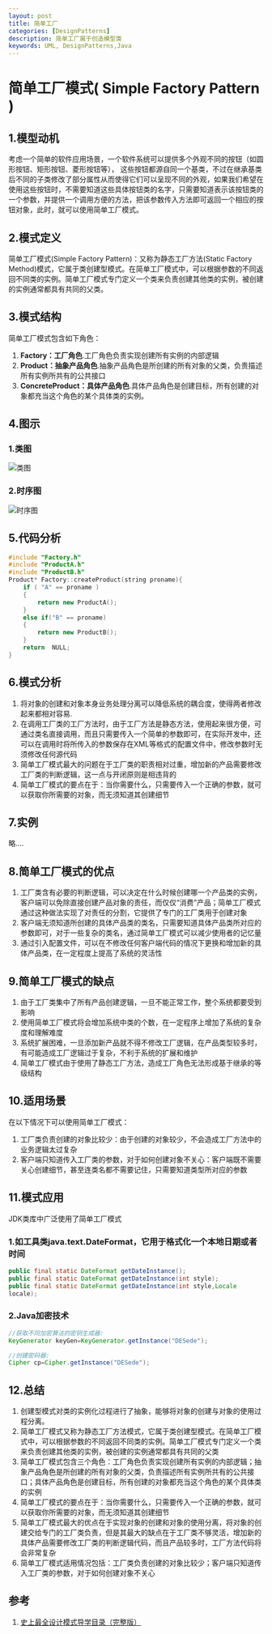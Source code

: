 ```yaml
---
layout: post
title: 简单工厂 
categories: [DesignPatterns]
description: 简单工厂属于创造模型类
keywords: UML, DesignPatterns,Java
---
```


# 简单工厂模式( Simple Factory Pattern )

## 1.模型动机
考虑一个简单的软件应用场景，一个软件系统可以提供多个外观不同的按钮（如圆形按钮、矩形按钮、菱形按钮等）， 这些按钮都源自同一个基类，不过在继承基类后不同的子类修改了部分属性从而使得它们可以呈现不同的外观，如果我们希望在使用这些按钮时，不需要知道这些具体按钮类的名字，只需要知道表示该按钮类的一个参数，并提供一个调用方便的方法，把该参数传入方法即可返回一个相应的按钮对象，此时，就可以使用简单工厂模式。

## 2.模式定义
简单工厂模式(Simple Factory Pattern)：又称为静态工厂方法(Static Factory Method)模式，它属于类创建型模式。在简单工厂模式中，可以根据参数的不同返回不同类的实例。简单工厂模式专门定义一个类来负责创建其他类的实例，被创建的实例通常都具有共同的父类。

## 3.模式结构
简单工厂模式包含如下角色：

1. **Factory：工厂角色**.工厂角色负责实现创建所有实例的内部逻辑
2. **Product：抽象产品角色**.抽象产品角色是所创建的所有对象的父类，负责描述所有实例所共有的公共接口
3. **ConcreteProduct：具体产品角色**.具体产品角色是创建目标，所有创建的对象都充当这个角色的某个具体类的实例。

## 4.图示

### 1.类图

![类图](http://olah7khnq.bkt.clouddn.com/ClassSimpleFactory.png)

### 2.时序图

![时序图](http://olah7khnq.bkt.clouddn.com/SequenceSimpleFactory.png)

## 5.代码分析

```c++
#include "Factory.h"
#include "ProductA.h"
#include "ProductB.h"
Product* Factory::createProduct(string proname){
    if ( "A" == proname )
    {
        return new ProductA();
    }
    else if("B" == proname)
    {
        return new ProductB();
    }
    return  NULL;
}
```

## 6.模式分析

1. 将对象的创建和对象本身业务处理分离可以降低系统的耦合度，使得两者修改起来都相对容易.
2. 在调用工厂类的工厂方法时，由于工厂方法是静态方法，使用起来很方便，可通过类名直接调用，而且只需要传入一个简单的参数即可，在实际开发中，还可以在调用时将所传入的参数保存在XML等格式的配置文件中，修改参数时无须修改任何源代码
3. 简单工厂模式最大的问题在于工厂类的职责相对过重，增加新的产品需要修改工厂类的判断逻辑，这一点与开闭原则是相违背的
4. 简单工厂模式的要点在于：当你需要什么，只需要传入一个正确的参数，就可以获取你所需要的对象，而无须知道其创建细节

## 7.实例
略....

## 8.简单工厂模式的优点

1. 工厂类含有必要的判断逻辑，可以决定在什么时候创建哪一个产品类的实例，客户端可以免除直接创建产品对象的责任，而仅仅“消费”产品；简单工厂模式通过这种做法实现了对责任的分割，它提供了专门的工厂类用于创建对象
2. 客户端无须知道所创建的具体产品类的类名，只需要知道具体产品类所对应的参数即可，对于一些复杂的类名，通过简单工厂模式可以减少使用者的记忆量
3. 通过引入配置文件，可以在不修改任何客户端代码的情况下更换和增加新的具体产品类，在一定程度上提高了系统的灵活性

## 9.简单工厂模式的缺点

1. 由于工厂类集中了所有产品创建逻辑，一旦不能正常工作，整个系统都要受到影响
2. 使用简单工厂模式将会增加系统中类的个数，在一定程序上增加了系统的复杂度和理解难度
3. 系统扩展困难，一旦添加新产品就不得不修改工厂逻辑，在产品类型较多时，有可能造成工厂逻辑过于复杂，不利于系统的扩展和维护
4. 简单工厂模式由于使用了静态工厂方法，造成工厂角色无法形成基于继承的等级结构

## 10.适用场景
在以下情况下可以使用简单工厂模式：

1. 工厂类负责创建的对象比较少：由于创建的对象较少，不会造成工厂方法中的业务逻辑太过复杂
2. 客户端只知道传入工厂类的参数，对于如何创建对象不关心：客户端既不需要关心创建细节，甚至连类名都不需要记住，只需要知道类型所对应的参数

## 11.模式应用
JDK类库中广泛使用了简单工厂模式

### 1.如工具类java.text.DateFormat，它用于格式化一个本地日期或者时间

```java
public final static DateFormat getDateInstance();
public final static DateFormat getDateInstance(int style);
public final static DateFormat getDateInstance(int style,Locale
locale);
```

### 2.Java加密技术

```java
//获取不同加密算法的密钥生成器:
KeyGenerator keyGen=KeyGenerator.getInstance("DESede");

//创建密码器:
Cipher cp=Cipher.getInstance("DESede");
```

## 12.总结

1. 创建型模式对类的实例化过程进行了抽象，能够将对象的创建与对象的使用过程分离。
2. 简单工厂模式又称为静态工厂方法模式，它属于类创建型模式。在简单工厂模式中，可以根据参数的不同返回不同类的实例。简单工厂模式专门定义一个类来负责创建其他类的实例，被创建的实例通常都具有共同的父类
3. 简单工厂模式包含三个角色：工厂角色负责实现创建所有实例的内部逻辑；抽象产品角色是所创建的所有对象的父类，负责描述所有实例所共有的公共接口；具体产品角色是创建目标，所有创建的对象都充当这个角色的某个具体类的实例
4. 简单工厂模式的要点在于：当你需要什么，只需要传入一个正确的参数，就可以获取你所需要的对象，而无须知道其创建细节
5. 简单工厂模式最大的优点在于实现对象的创建和对象的使用分离，将对象的创建交给专门的工厂类负责，但是其最大的缺点在于工厂类不够灵活，增加新的具体产品需要修改工厂类的判断逻辑代码，而且产品较多时，工厂方法代码将会非常复杂
6. 简单工厂模式适用情况包括：工厂类负责创建的对象比较少；客户端只知道传入工厂类的参数，对于如何创建对象不关心

## 参考
1. [史上最全设计模式导学目录（完整版）](http://blog.csdn.net/lovelion/article/details/17517213)